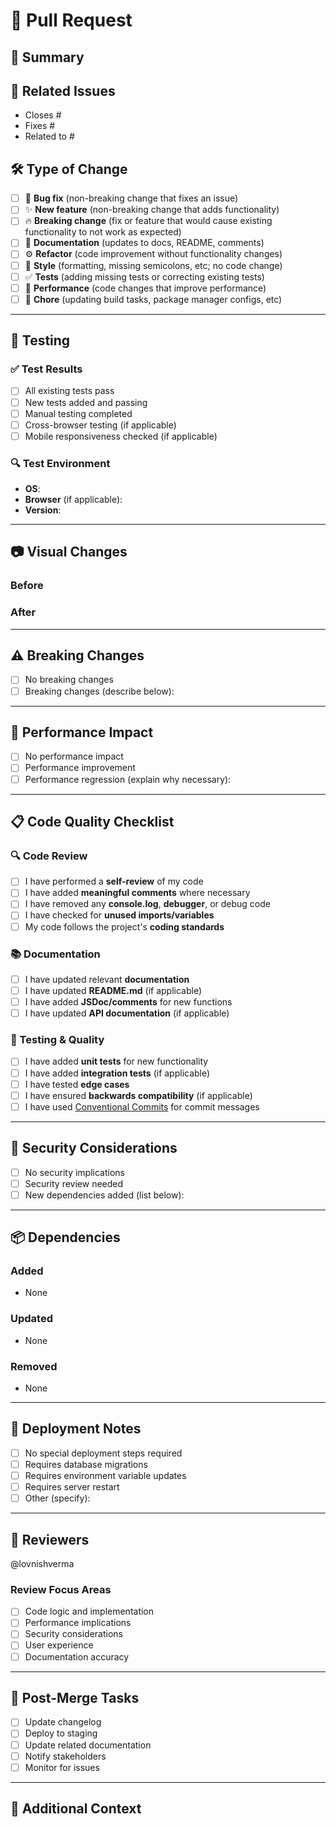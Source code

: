 # 🚀 Pull Request

## 📌 Summary
<!-- Provide a brief, clear summary of your changes -->


## 🔗 Related Issues
<!-- Link related issues using keywords -->
- Closes #
- Fixes #
- Related to #

## 🛠 Type of Change
<!-- Mark all that apply with [x] -->
- [ ] 🐛 **Bug fix** (non-breaking change that fixes an issue)
- [ ] ✨ **New feature** (non-breaking change that adds functionality)
- [ ] 🔥 **Breaking change** (fix or feature that would cause existing functionality to not work as expected)
- [ ] 📝 **Documentation** (updates to docs, README, comments)
- [ ] ⚙️ **Refactor** (code improvement without functionality changes)
- [ ] 🎨 **Style** (formatting, missing semicolons, etc; no code change)
- [ ] ✅ **Tests** (adding missing tests or correcting existing tests)
- [ ] 🚀 **Performance** (code changes that improve performance)
- [ ] 🧹 **Chore** (updating build tasks, package manager configs, etc)

---

## 🧪 Testing
<!-- Describe how you tested your changes -->

### ✅ Test Results
- [ ] All existing tests pass
- [ ] New tests added and passing
- [ ] Manual testing completed
- [ ] Cross-browser testing (if applicable)
- [ ] Mobile responsiveness checked (if applicable)

### 🔍 Test Environment
- **OS**: 
- **Browser** (if applicable): 
- **Version**: 

---

## 📷 Visual Changes
<!-- Include screenshots, GIFs, or videos for UI changes -->

### Before
<!-- Screenshot or description of current state -->

### After
<!-- Screenshot or description of new state -->

---

## ⚠️ Breaking Changes
<!-- List any breaking changes and migration instructions -->

- [ ] No breaking changes
- [ ] Breaking changes (describe below):

<!-- If breaking changes exist, provide migration guide -->

---

## 🚀 Performance Impact
<!-- Describe any performance implications -->

- [ ] No performance impact
- [ ] Performance improvement
- [ ] Performance regression (explain why necessary):

---

## 📋 Code Quality Checklist
<!-- Ensure your code meets quality standards -->

### 🔍 Code Review
- [ ] I have performed a **self-review** of my code
- [ ] I have added **meaningful comments** where necessary
- [ ] I have removed any **console.log**, **debugger**, or debug code
- [ ] I have checked for **unused imports/variables**
- [ ] My code follows the project's **coding standards**

### 📚 Documentation
- [ ] I have updated relevant **documentation**
- [ ] I have updated **README.md** (if applicable)
- [ ] I have added **JSDoc/comments** for new functions
- [ ] I have updated **API documentation** (if applicable)

### 🧪 Testing & Quality
- [ ] I have added **unit tests** for new functionality
- [ ] I have added **integration tests** (if applicable)
- [ ] I have tested **edge cases**
- [ ] I have ensured **backwards compatibility** (if applicable)
- [ ] I have used [Conventional Commits](https://www.conventionalcommits.org/) for commit messages

---

## 🔐 Security Considerations
<!-- Address any security implications -->

- [ ] No security implications
- [ ] Security review needed
- [ ] New dependencies added (list below):

---

## 📦 Dependencies
<!-- List any new dependencies or version updates -->

### Added
- None

### Updated
- None

### Removed
- None

---

## 🎯 Deployment Notes
<!-- Instructions for deployment or special considerations -->

- [ ] No special deployment steps required
- [ ] Requires database migrations
- [ ] Requires environment variable updates
- [ ] Requires server restart
- [ ] Other (specify):

---

## 👥 Reviewers
<!-- Tag specific reviewers if needed -->
@lovnishverma 

### Review Focus Areas
<!-- Help reviewers know what to focus on -->
- [ ] Code logic and implementation
- [ ] Performance implications
- [ ] Security considerations
- [ ] User experience
- [ ] Documentation accuracy

---

## 🚀 Post-Merge Tasks
<!-- List any tasks to complete after merging -->

- [ ] Update changelog
- [ ] Deploy to staging
- [ ] Update related documentation
- [ ] Notify stakeholders
- [ ] Monitor for issues

---

## 💬 Additional Context
<!-- Add any extra context, implementation details, or notes for reviewers -->
